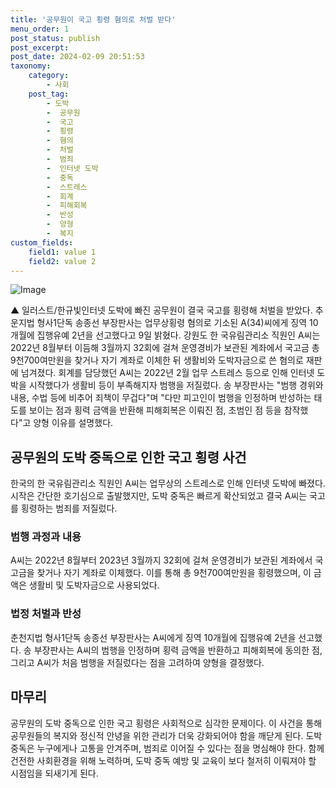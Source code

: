 ```yaml
---
title: '공무원이 국고 횡령 혐의로 처벌 받다'
menu_order: 1
post_status: publish
post_excerpt: 
post_date: 2024-02-09 20:51:53
taxonomy:
    category:
        - 사회
    post_tag:
        - 도박
        -  공무원
        -  국고
        -  횡령
        -  혐의
        -  처벌
        -  범죄
        -  인터넷 도박
        -  중독
        -  스트레스
        -  회계
        -  피해회복
        -  반성
        -  양형
        -  복지
custom_fields:
    field1: value 1
    field2: value 2
---
```


![Image](https://imgnews.pstatic.net/image/654/2024/02/09/0000065576_001_20240209135605572.jpg?type=w647)

▲ 일러스트/한규빛인터넷 도박에 빠진 공무원이 결국 국고를 횡령해 처벌을 받았다. 추운지법 형사1단독 송종선 부장판사는 업무상횡령 혐의로 기소된 A(34)씨에게 징역 10개월에 집행유예 2년을 선고했다고 9일 밝혔다. 강원도 한 국유림관리소 직원인 A씨는 2022년 8월부터 이듬해 3월까지 32회에 걸쳐 운영경비가 보관된 계좌에서 국고금 총 9천700여만원을 찾거나 자기 계좌로 이체한 뒤 생활비와 도박자금으로 쓴 혐의로 재판에 넘겨졌다. 회계를 담당했던 A씨는 2022년 2월 업무 스트레스 등으로 인해 인터넷 도박을 시작했다가 생활비 등이 부족해지자 범행을 저질렀다. 송 부장판사는 "범행 경위와 내용, 수법 등에 비추어 죄책이 무겁다"며 "다만 피고인이 범행을 인정하며 반성하는 태도를 보이는 점과 횡력 금액을 반환해 피해회복은 이뤄진 점, 초범인 점 등을 참작했다"고 양형 이유를 설명했다.
## 공무원의 도박 중독으로 인한 국고 횡령 사건
한국의 한 국유림관리소 직원인 A씨는 업무상의 스트레스로 인해 인터넷 도박에 빠졌다. 시작은 간단한 호기심으로 출발했지만, 도박 중독은 빠르게 확산되었고 결국 A씨는 국고를 횡령하는 범죄를 저질렀다.
### 범행 과정과 내용
A씨는 2022년 8월부터 2023년 3월까지 32회에 걸쳐 운영경비가 보관된 계좌에서 국고금을 찾거나 자기 계좌로 이체했다. 이를 통해 총 9천700여만원을 횡령했으며, 이 금액은 생활비 및 도박자금으로 사용되었다.
### 법정 처벌과 반성
춘천지법 형사1단독 송종선 부장판사는 A씨에게 징역 10개월에 집행유예 2년을 선고했다. 송 부장판사는 A씨의 범행을 인정하며 횡력 금액을 반환하고 피해회복에 동의한 점, 그리고 A씨가 처음 범행을 저질렀다는 점을 고려하여 양형을 결정했다.
## 마무리
공무원의 도박 중독으로 인한 국고 횡령은 사회적으로 심각한 문제이다. 이 사건을 통해 공무원들의 복지와 정신적 안녕을 위한 관리가 더욱 강화되어야 함을 깨닫게 된다. 도박 중독은 누구에게나 고통을 안겨주며, 범죄로 이어질 수 있다는 점을 명심해야 한다. 함께 건전한 사회환경을 위해 노력하며, 도박 중독 예방 및 교육이 보다 철저히 이뤄져야 할 시점임을 되새기게 된다.
